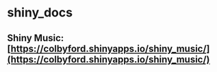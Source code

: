# shiny_docs

## Shiny Music: [https://colbyford.shinyapps.io/shiny_music/](https://colbyford.shinyapps.io/shiny_music/)
